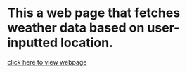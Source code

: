 # This a web page that fetches weather data based on user-inputted location.
<a href="https://bhavyaa-1.github.io/PRODIGY_WD_05/">click here to view webpage</a>
